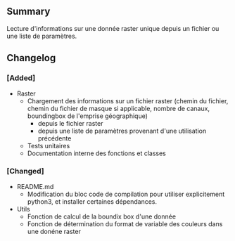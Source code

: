 ## Summary

Lecture d'informations sur une donnée raster unique depuis un fichier ou une liste de paramètres.

## Changelog

### [Added]

* Raster
    * Chargement des informations sur un fichier raster (chemin du fichier, chemin du fichier de masque si applicable, nombre de canaux, boundingbox de l'emprise géographique)
        * depuis le fichier raster
        * depuis une liste de paramètres provenant d'une utilisation précédente
    * Tests unitaires
    * Documentation interne des fonctions et classes

### [Changed]

* README.md
    * Modification du bloc code de compilation pour utiliser explicitement python3, et installer certaines dépendances.
* Utils
    * Fonction de calcul de la boundix box d'une donnée
    * Fonction de détermination du format de variable des couleurs dans une donéne raster

<!--
### [Added]

### [Changed]

### [Deprecated]

### [Removed]

### [Fixed]

### [Security]
-->
